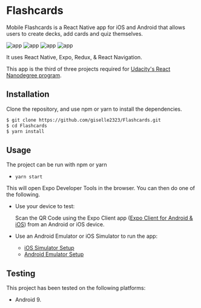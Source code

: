 # Flashcards

Mobile Flashcards is a React Native app for iOS and Android that allows users to create decks, add cards and quiz themselves.

![app](docs/assets/images/Screenshot1.jpg)
![app](docs/assets/images/Screenshot2.jpg)
![app](docs/assets/images/Screenshot3.jpg)
![app](docs/assets/images/Screenshot4.jpg)

It uses React Native, Expo, Redux, & React Navigation.

This app is the third of three projects required for [Udacity's React Nanodegree program](https://www.udacity.com/course/react-nanodegree--nd019).

## Installation

Clone the repository, and use npm or yarn to install the dependencies.

```bash
$ git clone https://github.com/giselle2323/Flashcards.git
$ cd Flashcards
$ yarn install
```

## Usage

The project can be run with npm or yarn

- `yarn start`

This will open Expo Developer Tools in the browser.  You can then do one of the following.

- Use your device to test:

    Scan the QR Code using the Expo Client app ([Expo Client for Android & iOS](https://expo.io/tools#client))  from an Android or iOS device.
- Use an Android Emulator or iOS Simulator to run the app:
    - [iOS Simulator Setup](https://docs.expo.io/versions/v33.0.0/introduction/installation/#ios-simulator)
    - [Android Emulator Setup](https://docs.expo.io/versions/v33.0.0/introduction/installation/#android-emulator)

## Testing

This project has been tested on the following platforms:

- Android 9.
